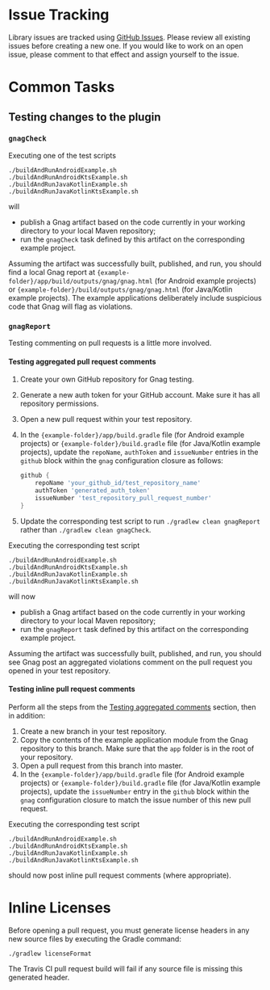 # Issue Tracking

Library issues are tracked using [GitHub Issues](https://github.com/btkelly/gnag/issues). Please review all existing issues before creating a new one. If you would like to work on an open issue, please comment to that effect and assign yourself to the issue.

# Common Tasks

## Testing changes to the plugin

### `gnagCheck`

Executing one of the test scripts

```shell
./buildAndRunAndroidExample.sh
./buildAndRunAndroidKtsExample.sh
./buildAndRunJavaKotlinExample.sh
./buildAndRunJavaKotlinKtsExample.sh
```

will

- publish a Gnag artifact based on the code currently in your working directory to your local Maven repository;
- run the `gnagCheck` task defined by this artifact on the corresponding example project.

Assuming the artifact was successfully built, published, and run, you should find a local Gnag report at `{example-folder}/app/build/outputs/gnag/gnag.html` (for Android example projects) or `{example-folder}/build/outputs/gnag/gnag.html` (for Java/Kotlin example projects). The example applications deliberately include suspicious code that Gnag will flag as violations.

### `gnagReport`

Testing commenting on pull requests is a little more involved.

#### Testing aggregated pull request comments

1. Create your own GitHub repository for Gnag testing.
2. Generate a new auth token for your GitHub account. Make sure it has all repository permissions.
3. Open a new pull request within your test repository.
4. In the `{example-folder}/app/build.gradle` file (for Android example projects) or `{example-folder}/build.gradle` file (for Java/Kotlin example projects), update the `repoName`, `authToken` and `issueNumber` entries in the `github` block within the `gnag` configuration closure as follows:

    ```groovy
    github {
        repoName 'your_github_id/test_repository_name'
        authToken 'generated_auth_token'
        issueNumber 'test_repository_pull_request_number'
    }
    ```

5. Update the corresponding test script to run `./gradlew clean gnagReport` rather than `./gradlew clean gnagCheck`.

Executing the corresponding test script

```shell
./buildAndRunAndroidExample.sh
./buildAndRunAndroidKtsExample.sh
./buildAndRunJavaKotlinExample.sh
./buildAndRunJavaKotlinKtsExample.sh
```

will now

- publish a Gnag artifact based on the code currently in your working directory to your local Maven repository;
- run the `gnagReport` task defined by this artifact on the corresponding example project.

Assuming the artifact was successfully built, published, and run, you should see Gnag post an aggregated violations comment on the pull request you opened in your test repository.

#### Testing inline pull request comments

Perform all the steps from the [Testing aggregated comments](#testing-aggregated-comments) section, then in addition:

1. Create a new branch in your test repository.
2. Copy the contents of the example application module from the Gnag repository to this branch. Make sure that the `app` folder is in the root of your repository.
3. Open a pull request from this branch into master.
4. In the `{example-folder}/app/build.gradle` file (for Android example projects) or `{example-folder}/build.gradle` file (for Java/Kotlin example projects), update the `issueNumber` entry in the `github` block within the `gnag` configuration closure to match the issue number of this new pull request.

Executing the corresponding test script

```shell
./buildAndRunAndroidExample.sh
./buildAndRunAndroidKtsExample.sh
./buildAndRunJavaKotlinExample.sh
./buildAndRunJavaKotlinKtsExample.sh
```

should now post inline pull request comments (where appropriate).

# Inline Licenses

Before opening a pull request, you must generate license headers in any new source files by executing the Gradle command:

```shell
./gradlew licenseFormat
```

The Travis CI pull request build will fail if any source file is missing this generated header.
